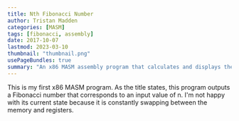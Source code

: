 ```yaml
---
title: Nth Fibonacci Number
author: Tristan Madden
categories: [MASM]
tags: [fibonacci, assembly]
date: 2017-10-07
lastmod: 2023-03-10
thumbnail: "thumbnail.png"
usePageBundles: true
summary: "An x86 MASM assembly program that calculates and displays the nth Fibonacci number, demonstrating basic assembly programming concepts and memory management."
---
```

This is my first x86 MASM program. As the title states, this program outputs a Fibonacci number that corresponds to an input value of n. I'm not happy with its current state because it is constantly swapping between the memory and registers.

<script src="https://gist.github.com/Trimad/901cfdb93143f01aa4ba659083777f7b.js"></script>